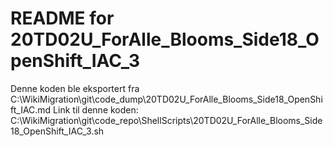 # README for 20TD02U_ForAlle_Blooms_Side18_OpenShift_IAC_3
Denne koden ble eksportert fra C:\WikiMigration\git\code_dump\20TD02U_ForAlle_Blooms_Side18_OpenShift_IAC.md
Link til denne koden: C:\WikiMigration\git\code_repo\ShellScripts\20TD02U_ForAlle_Blooms_Side18_OpenShift_IAC_3.sh
